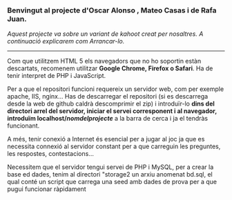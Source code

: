 <h3>Benvingut al projecte d'Oscar Alonso , Mateo Casas i de Rafa Juan.</h3>
<p><i>Aquest projecte va sobre un variant de kahoot creat per nosaltres.
A continuació explicarem com Arrancar-lo.</i></p>
<hr />

<p>Com que utilitzem HTML 5 els navegadors que no ho soportin estàn descartats, recomenem utilitzar
<b>Google Chrome, Firefox o Safari</b>. Ha de tenir interpret de PHP i JavaScript.</p>

<p>Per a que el repositori funcioni requereix un servidor web, com per exemple apache, IIS, nginx...
Has de descarregar el repositori (si es descarrega desde la web de github caldrà descomprimir el zip) i introduïr-lo <b>dins del directori arrel del servidor, iniciar el servei corresponent i al navegador, introduïm localhost/<i>nomdelprojecte</i></b> a la barra de cerca i ja el tendràs funcionant.</p>

<p>A més, tenir conexió a Internet és esencial per a jugar al joc ja que es necessita connexió al servidor constant per a que carreguin les preguntes, les respostes, contestacions...</p>

<p>Necessitem que el servidor tengui servei de PHP i MySQL, per a crear la base ed dades, tenim al directori "storage2 un arxiu anomenat bd.sql, el qual conté un script que carrega una seed amb dades de prova per a que pugui funcionar ràpidament<p>
